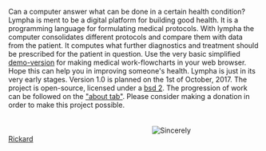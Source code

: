 

<script>
document.getElementById( "indexsmall").style.backgroundColor="#EFAB00";
document.getElementById( "indextext").style.color="#000000";
document.getElementById( "index").className="menu2active";
</script>
Can a computer answer what can be done in a certain health condition? <span class="sc">Lympha</span> is ment to be a digital platform for building good health. It is a programming language for formulating medical protocols. With <span class="sc">lympha</span> the computer consolidates different protocols and compare them with data from the patient. It computes what further diagnostics and treatment should be prescribed for the patient in question. Use the very basic simplified <a href="http://rickardhultgren.github.io/lympha/demo">demo-version</a> for making medical work-flowcharts in your web browser. Hope this can help you in improving someone's health. <span class="sc">Lympha</span> is just in its very early stages. Version 1.0 is planned on the 1st of October, 2017. The project is open-source, licensed under a <a href="http://opensource.org/licenses/BSD-2-Clause"><span class="sc">bsd 2</span></a>. The progression of work can be followed on the <a href="about.md">"about tab"</a>. Please consider making a donation in order to make this project possible.
<br><br><br>
<a href="https://github.com/RickardHultgren"><img src="https://avatars3.githubusercontent.com/u/16224494?v=3&s=80" style="float:left;margin-left:30vw;" /></a>Sincerely<br><a href="https://github.com/RickardHultgren">Rickard</a>
<br> <br> <br>
